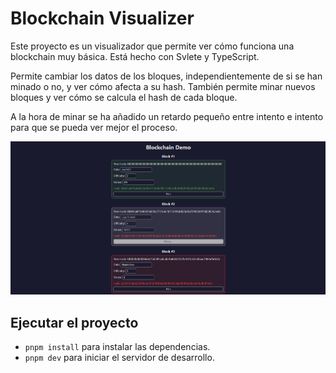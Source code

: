 # Blockchain Visualizer

Este proyecto es un visualizador que permite ver cómo funciona una blockchain muy básica. Está hecho con Svlete y TypeScript.

Permite cambiar los datos de los bloques, independientemente de si se han minado o no, y ver cómo afecta a su hash. También permite minar nuevos bloques y ver cómo se calcula el hash de cada bloque.

A la hora de minar se ha añadido un retardo pequeño entre intento e intento para que se pueda ver mejor el proceso.

![Blockchain Visualizer](./images/image.png)

## Ejecutar el proyecto

- `pnpm install` para instalar las dependencias.
- `pnpm dev` para iniciar el servidor de desarrollo.
